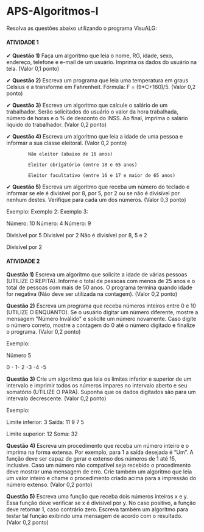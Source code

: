 # APS-Algoritmos-I

Resolva as questões abaixo utilizando o programa VisuALG:

#### ATIVIDADE 1


✔ **Questão 1)** Faça um algoritmo que leia o nome, RG, idade, sexo, endereço, telefone e e-mail de um usuário. Imprima os dados do usuário na tela. (Valor 0,1 ponto)

✔ **Questão 2)** Escreva um programa que leia uma temperatura em graus Celsius e a transforme em  Fahrenheit. Fórmula: F = (9*C+160)/5. (Valor 0,2 ponto)

✔ **Questão 3)** Escreva um algoritmo que calcule o salário de um trabalhador. Serão solicitados do usuário o valor da hora trabalhada, número de horas e o % de desconto do INSS. Ao final, imprima o salário líquido do trabalhador. (Valor 0,2 ponto)

✔  **Questão 4)** Escreva um algoritmo que leia a idade de uma pessoa e informar a sua classe eleitoral. (Valor 0,2 ponto)

            Não eleitor (abaixo de 16 anos)

            Eleitor obrigatório (entre 18 e 65 anos)

            Eleitor facultativo (entre 16 e 17 e maior de 65 anos)


✔ **Questão 5)** Escreva um algoritmo que receba um número do teclado e informar se ele é divisível por 8, por 5, por 2 ou se não é divisível por nenhum destes. Verifique para cada um dos números. (Valor 0,3 ponto)

Exemplo:                                                       Exemplo 2:                                         Exemplo 3:

Número: 10                                                   Número: 4                                         Número: 9

Divisível por 5                                               Divisível por 2                                    Não é divisível por 8, 5 e 2

Divisível por 2

 

#### ATIVIDADE 2


**Questão 1)** Escreva um algoritmo que solicite a idade de várias pessoas (UTILIZE O REPITA). Informe o total de pessoas com menos de 25 anos e o total de pessoas com mais de 50 anos. O programa termina quando idade for negativa (Não deve ser utilizada na contagem). (Valor 0,2 ponto)

**Questão 2)** Escreva um programa que receba números inteiros entre 0 e 10 (UTILIZE O ENQUANTO). Se o usuário digitar um número diferente, mostre a mensagem "Número Inválido" e solicite um número novamente. Caso digite o número correto, mostre a contagem do 0 até o número digitado e finalize o programa. (Valor 0,2 ponto)

Exemplo:

Número 5

0 - 1- 2 -3 -4 -5

**Questão 3)** Crie um algoritmo que leia os limites inferior e superior de um intervalo e imprimir todos os números ímpares no intervalo aberto e seu somatório (UTILIZE O PARA). Suponha que os dados digitados são para um intervalo decrescente. (Valor 0,2 ponto)

Exemplo:

Limite inferior: 3                    Saída: 11  9  7  5

Limite superior: 12                Soma: 32

**Questão 4)** Escreva um procedimento que receba um número inteiro e o imprima na forma extensa. Por exemplo, para 1 a saída desejada é “Um”. A função deve ser capaz de gerar o extenso dos números de 1 até 15, inclusive. Caso um número não compatível seja recebido o procedimento deve mostrar uma mensagem de erro. Crie também um algoritmo que leia um valor inteiro e chame o procedimento criado acima para a impressão do número extenso. (Valor 0,2 ponto)

**Questão 5)** Escreva uma função que receba dois números inteiros x e y. Essa função deve verificar se x é divisível por y. No caso positivo, a função deve retornar 1, caso contrário zero. Escreva também um algoritmo para testar tal função exibindo uma mensagem de acordo com o resultado. (Valor 0,2 ponto)

